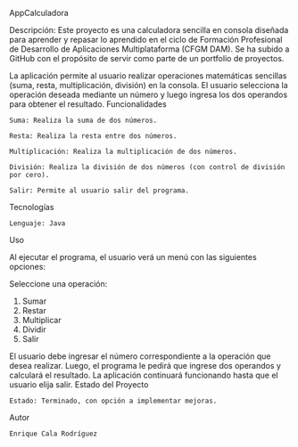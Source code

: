 AppCalculadora

Descripción:
Este proyecto es una calculadora sencilla en consola diseñada para aprender y repasar lo aprendido en el ciclo de Formación Profesional de Desarrollo de Aplicaciones Multiplataforma (CFGM DAM). Se ha subido a GitHub con el propósito de servir como parte de un portfolio de proyectos.

La aplicación permite al usuario realizar operaciones matemáticas sencillas (suma, resta, multiplicación, división) en la consola. El usuario selecciona la operación deseada mediante un número y luego ingresa los dos operandos para obtener el resultado.
Funcionalidades

    Suma: Realiza la suma de dos números.

    Resta: Realiza la resta entre dos números.

    Multiplicación: Realiza la multiplicación de dos números.

    División: Realiza la división de dos números (con control de división por cero).

    Salir: Permite al usuario salir del programa.

Tecnologías

    Lenguaje: Java

Uso

Al ejecutar el programa, el usuario verá un menú con las siguientes opciones:

Seleccione una operación:
1. Sumar
2. Restar
3. Multiplicar
4. Dividir
5. Salir

El usuario debe ingresar el número correspondiente a la operación que desea realizar. Luego, el programa le pedirá que ingrese dos operandos y calculará el resultado. La aplicación continuará funcionando hasta que el usuario elija salir.
Estado del Proyecto

    Estado: Terminado, con opción a implementar mejoras.

Autor

    Enrique Cala Rodríguez
